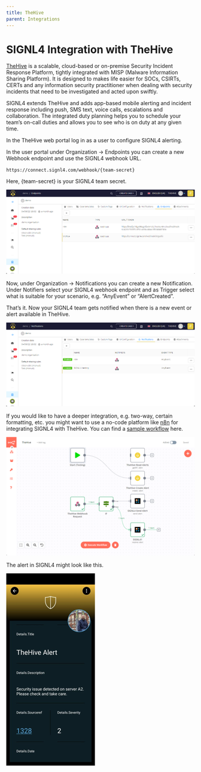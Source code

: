 ```yaml
---
title: TheHive
parent: Integrations
---
```


# SIGNL4 Integration with TheHive

[TheHive](https://thehive-project.org/) is a scalable, cloud-based or on-premise Security Incident Response Platform, tightly integrated with MISP (Malware Information Sharing Platform). It is designed to makes life easier for SOCs, CSIRTs, CERTs and any information security practitioner when dealing with security incidents that need to be investigated and acted upon swiftly.

SIGNL4 extends TheHive and adds app-based mobile alerting and incident response including push, SMS text, voice calls, escalations and collaboration. The integrated duty planning helps you to schedule your team’s on-call duties and allows you to see who is on duty at any given time.

In the TheHive web portal log in as a user to configure SIGNL4 alerting.

In the user portal under Organization -> Endpoints you can create a new Webhook endpoint and use the SIGNL4 webhook URL.

```
https://connect.signl4.com/webhook/{team-secret}
```

Here, {team-secret} is your SIGNL4 team secret.

![TheHive-Endpoints](TheHive-Endpoints.png)

Now, under Organization -> Notifications you can create a new Notification. Under Notifiers select your SIGNL4 webhook endpoint and as Trigger select what is suitable for your scenario, e.g. “AnyEvent” or “AlertCreated”.

That’s it. Now your SIGNL4 team gets notified when there is a new event or alert available in TheHive.

![TheHive-Notifications](TheHive-Notifications.png)

If you would like to have a deeper integration, e.g. two-way, certain formatting, etc. you might want to use a no-code platform like [n8n](https://n8n.io/) for integrating SIGNL4 with TheHive. You can find a [sample workflow](https://n8n.io/workflows/1630) here.

![TheHive-n8n](TheHive-n8n.png)

The alert in SIGNL4 might look like this.

![SIGNL4 Alert](signl4-thehive.png)

